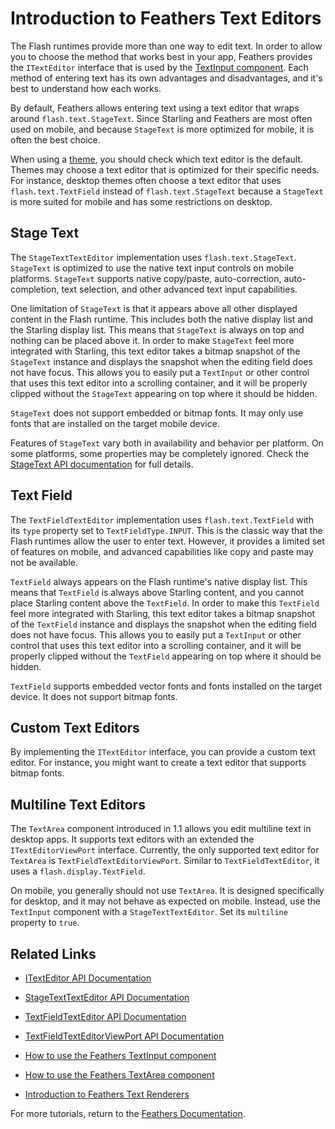 # Introduction to Feathers Text Editors

The Flash runtimes provide more than one way to edit text. In order to allow you to choose the method that works best in your app, Feathers provides the `ITextEditor` interface that is used by the [TextInput component](text-input.html). Each method of entering text has its own advantages and disadvantages, and it's best to understand how each works.

By default, Feathers allows entering text using a text editor that wraps around `flash.text.StageText`. Since Starling and Feathers are most often used on mobile, and because `StageText` is more optimized for mobile, it is often the best choice.

When using a [theme](themes.html), you should check which text editor is the default. Themes may choose a text editor that is optimized for their specific needs. For instance, desktop themes often choose a text editor that uses `flash.text.TextField` instead of `flash.text.StageText` because a `StageText` is more suited for mobile and has some restrictions on desktop.

## Stage Text

The `StageTextTextEditor` implementation uses `flash.text.StageText`. `StageText` is optimized to use the native text input controls on mobile platforms. `StageText` supports native copy/paste, auto-correction, auto-completion, text selection, and other advanced text input capabilities.

One limitation of `StageText` is that it appears above all other displayed content in the Flash runtime. This includes both the native display list and the Starling display list. This means that `StageText` is always on top and nothing can be placed above it. In order to make `StageText` feel more integrated with Starling, this text editor takes a bitmap snapshot of the `StageText` instance and displays the snapshot when the editing field does not have focus. This allows you to easily put a `TextInput` or other control that uses this text editor into a scrolling container, and it will be properly clipped without the `StageText` appearing on top where it should be hidden.

`StageText` does not support embedded or bitmap fonts. It may only use fonts that are installed on the target mobile device.

Features of `StageText` vary both in availability and behavior per platform. On some platforms, some properties may be completely ignored. Check the [StageText API documentation](http://help.adobe.com/en_US/FlashPlatform/reference/actionscript/3/flash/text/StageText.html) for full details.

## Text Field

The `TextFieldTextEditor` implementation uses `flash.text.TextField` with its `type` property set to `TextFieldType.INPUT`. This is the classic way that the Flash runtimes allow the user to enter text. However, it provides a limited set of features on mobile, and advanced capabilities like copy and paste may not be available.

`TextField` always appears on the Flash runtime's native display list. This means that `TextField` is always above Starling content, and you cannot place Starling content above the `TextField`. In order to make this `TextField` feel more integrated with Starling, this text editor takes a bitmap snapshot of the `TextField` instance and displays the snapshot when the editing field does not have focus. This allows you to easily put a `TextInput` or other control that uses this text editor into a scrolling container, and it will be properly clipped without the `TextField` appearing on top where it should be hidden.

`TextField` supports embedded vector fonts and fonts installed on the target device. It does not support bitmap fonts.

## Custom Text Editors

By implementing the `ITextEditor` interface, you can provide a custom text editor. For instance, you might want to create a text editor that supports bitmap fonts.

## Multiline Text Editors

The `TextArea` component introduced in 1.1 allows you edit multiline text in desktop apps. It supports text editors with an extended the `ITextEditorViewPort` interface. Currently, the only supported text editor for `TextArea` is `TextFieldTextEditorViewPort`. Similar to `TextFieldTextEditor`, it uses a `flash.display.TextField`.

On mobile, you generally should not use `TextArea`. It is designed specifically for desktop, and it may not behave as expected on mobile. Instead, use the `TextInput` component with a `StageTextTextEditor`. Set its `multiline` property to `true`.

## Related Links

-   [ITextEditor API Documentation](http://feathersui.com/documentation/feathers/core/text/ITextEditor.html)

-   [StageTextTextEditor API Documentation](http://feathersui.com/documentation/feathers/controls/text/StageTextTextEditor.html)

-   [TextFieldTextEditor API Documentation](http://feathersui.com/documentation/feathers/controls/text/TextFieldTextEditor.html)

-   [TextFieldTextEditorViewPort API Documentation](http://feathersui.com/documentation/feathers/controls/text/TextFieldTextEditorViewPort.html)

-   [How to use the Feathers TextInput component](text-input.html)

-   [How to use the Feathers TextArea component](text-area.html)

-   [Introduction to Feathers Text Renderers](text-renderers.html)

For more tutorials, return to the [Feathers Documentation](start.html).


